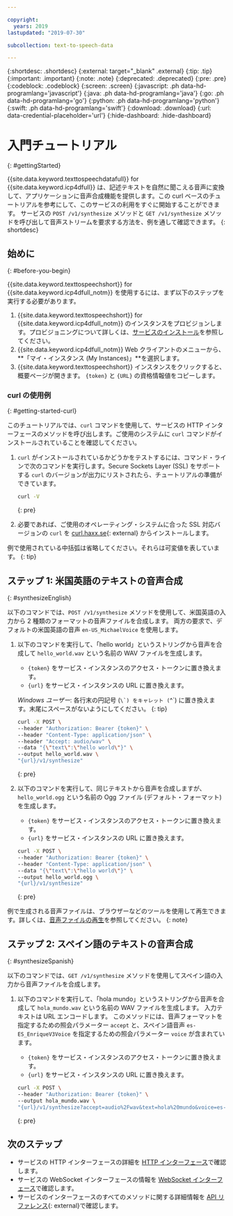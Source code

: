 ```yaml
---

copyright:
  years: 2019
lastupdated: "2019-07-30"

subcollection: text-to-speech-data

---
```


{:shortdesc: .shortdesc}
{:external: target="_blank" .external}
{:tip: .tip}
{:important: .important}
{:note: .note}
{:deprecated: .deprecated}
{:pre: .pre}
{:codeblock: .codeblock}
{:screen: .screen}
{:javascript: .ph data-hd-programlang='javascript'}
{:java: .ph data-hd-programlang='java'}
{:go: .ph data-hd-programlang='go'}
{:python: .ph data-hd-programlang='python'}
{:swift: .ph data-hd-programlang='swift'}
{:download: .download}
{:url: data-credential-placeholder='url'}
{:hide-dashboard: .hide-dashboard}

# 入門チュートリアル
{: #gettingStarted}

{{site.data.keyword.texttospeechdatafull}} for {{site.data.keyword.icp4dfull}} は、記述テキストを自然に聞こえる音声に変換して、アプリケーションに音声合成機能を提供します。この curl ベースのチュートリアルを参考にして、このサービスの利用をすぐに開始することができます。 サービスの `POST /v1/synthesize` メソッドと `GET /v1/synthesize` メソッドを呼び出して音声ストリームを要求する方法を、例を通して確認できます。
{: shortdesc}

## 始めに
{: #before-you-begin}

{{site.data.keyword.texttospeechshort}} for {{site.data.keyword.icp4dfull_notm}} を使用するには、まず以下のステップを実行する必要があります。

1.  {{site.data.keyword.texttospeechshort}} for {{site.data.keyword.icp4dfull_notm}} のインスタンスをプロビジョンします。プロビジョニングについて詳しくは、[サービスのインストール](/docs/services/text-to-speech-data?topic=text-to-speech-data-install)を参照してください。
1.  {{site.data.keyword.icp4dfull_notm}} Web クライアントのメニューから、**「マイ・インスタンス (My Instances)」**を選択します。
1.  {{site.data.keyword.texttospeechshort}} インスタンスをクリックすると、概要ページが開きます。 `{token}` と `{URL}` の資格情報値をコピーします。

### curl の使用例
{: #getting-started-curl}

このチュートリアルでは、`curl` コマンドを使用して、サービスの HTTP インターフェースのメソッドを呼び出します。ご使用のシステムに `curl` コマンドがインストールされていることを確認してください。

1.  `curl` がインストールされているかどうかをテストするには、コマンド・ラインで次のコマンドを実行します。Secure Sockets Layer (SSL) をサポートする `curl` のバージョンが出力にリストされたら、チュートリアルの準備ができています。

    ```bash
    curl -V
    ```
    {: pre}

1.  必要であれば、ご使用のオペレーティング・システムに合った SSL 対応バージョンの `curl` を [curl.haxx.se](https://curl.haxx.se/){: external} からインストールします。

例で使用されている中括弧は省略してください。それらは可変値を表しています。
{: tip}

## ステップ 1: 米国英語のテキストの音声合成
{: #synthesizeEnglish}

以下のコマンドでは、`POST /v1/synthesize` メソッドを使用して、米国英語の入力から 2 種類のフォーマットの音声ファイルを合成します。 両方の要求で、デフォルトの米国英語の音声 `en-US_MichaelVoice` を使用します。

1.  以下のコマンドを実行して、「hello world」というストリングから音声を合成して `hello_world.wav` という名前の WAV ファイルを生成します。
    -   `{token}` をサービス・インスタンスのアクセス・トークンに置き換えます。
    -   `{url}` をサービス・インスタンスの URL に置き換えます。

    *Windows ユーザー*: 各行末の円記号 (``\`) をキャレット (``^`) に置き換えます。末尾にスペースがないようにしてください。
    {: tip}

    ```bash
    curl -X POST \
    --header "Authorization: Bearer {token}" \
    --header "Content-Type: application/json" \
    --header "Accept: audio/wav" \
    --data "{\"text\":\"hello world\"}" \
    --output hello_world.wav \
    "{url}/v1/synthesize"
    ```
    {: pre}

1.  以下のコマンドを実行して、同じテキストから音声を合成しますが、`hello_world.ogg` という名前の Ogg ファイル (デフォルト・フォーマット) を生成します。
    -   `{token}` をサービス・インスタンスのアクセス・トークンに置き換えます。
    -   `{url}` をサービス・インスタンスの URL に置き換えます。

    ```bash
    curl -X POST \
    --header "Authorization: Bearer {token}" \
    --header "Content-Type: application/json" \
    --data "{\"text\":\"hello world\"}" \
    --output hello_world.ogg \
    "{url}/v1/synthesize"
    ```
    {: pre}

例で生成される音声ファイルは、ブラウザーなどのツールを使用して再生できます。詳しくは、[音声ファイルの再生](/docs/services/text-to-speech-data?topic=text-to-speech-data-audioFormats#formatsPlay)を参照してください。
{: note}

## ステップ 2: スペイン語のテキストの音声合成
{: #synthesizeSpanish}

以下のコマンドでは、`GET /v1/synthesize` メソッドを使用してスペイン語の入力から音声ファイルを合成します。

1.  以下のコマンドを実行して、「hola mundo」というストリングから音声を合成して `hola_mundo.wav` という名前の WAV ファイルを生成します。 入力テキストは URL エンコードします。 このメソッドには、音声フォーマットを指定するための照会パラメーター `accept` と、スペイン語音声 `es-ES_EnriqueV3Voice` を指定するための照会パラメーター `voice` が含まれています。
    -   `{token}` をサービス・インスタンスのアクセス・トークンに置き換えます。
    -   `{url}` をサービス・インスタンスの URL に置き換えます。

    ```bash
    curl -X POST \
    --header "Authorization: Bearer {token}" \
    --output hola_mundo.wav \
    "{url}/v1/synthesize?accept=audio%2Fwav&text=hola%20mundo&voice=es-ES_EnriqueV3Voice"
    ```
    {: pre}

## 次のステップ

-   サービスの HTTP インターフェースの詳細を [HTTP インターフェース](/docs/services/text-to-speech-data?topic=text-to-speech-data-usingHTTP)で確認します。
-   サービスの WebSocket インターフェースの情報を [WebSocket インターフェース](/docs/services/text-to-speech-data?topic=text-to-speech-data-usingWebSocket)で確認します。
-   サービスのインターフェースのすべてのメソッドに関する詳細情報を [API リファレンス](https://{DomainName}/apidocs/text-to-speech-data){: external}で確認します。

